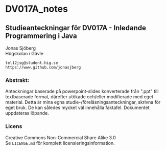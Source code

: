 #  DV017A_notes

## Studieanteckningar för DV017A - Inledande Programmering i Java

Jonas Sjöberg  
Högskolan i Gävle  
```
tel12jsg@student.hig.se
https://www.github.com/jonasjberg
```


### Abstrakt:
Anteckningar baserade på powerpoint-slides konverterade från ".ppt" till
textbaserade format, därefter utökade och/eller modifierade med eget material.
Detta är mina egna studie-/föreläsningsanteckningar, skrivna för eget bruk.
De kan således mycket väl innehålla faktafel. Dokumentet uppdateras löpande.

### Licens
Creative Commons Non-Commercial Share Alike 3.0  
Se `LICENSE.md` för komplett licensieringsinformation.

